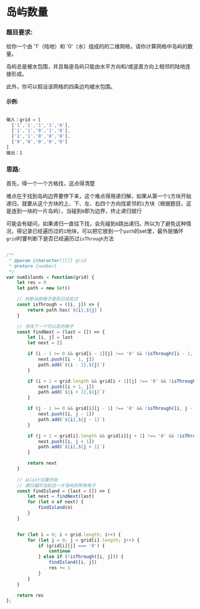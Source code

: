 # 岛屿数量  

### 题目要求:  

给你一个由 '1'（陆地）和 '0'（水）组成的的二维网格，请你计算网格中岛屿的数量。

岛屿总是被水包围，并且每座岛屿只能由水平方向和/或竖直方向上相邻的陆地连接形成。

此外，你可以假设该网格的四条边均被水包围。



#### 示例:  

```js  

输入：grid = [
  ['1','1','1','1','0'],
  ['1','1','0','1','0'],
  ['1','1','0','0','0'],
  ['0','0','0','0','0']
]
输出：1  

```  

### 思路:  

首先，得一个一个方格找，这点得清楚  

难点在于找到岛屿边界要停下来，这个难点得用递归解，如果从第一个`1`方块开始递归，就要从这个方块的上、下、左、右四个方向找紧邻的`1`方块（根据题目，这是连到一块的一片岛屿），当碰到`0`即为边界，终止递归就行  

可能会有疑问，如果递归一直往下找，会先碰到`0`跳出递归。所以为了避免这种情况，得记录已经遍历过的`1`地块，可以把它放到一个`path`的set里，最外层循环`grid`时要判断下是否已经遍历过`isThrough`方法

```js  

/**
 * @param {character[][]} grid
 * @return {number}
 */
var numIslands = function(grid) {
    let res = 0
    let path = new Set()

    // 判断当前格子是否已经走过
    const isThrough = ([i, j]) => {
        return path.has(`${i},${j}`)
    }

    // 寻找下一个可以走的格子
    const findNext = (last = []) => {
        let [i, j] = last
        let next = []

        if (i - 1 >= 0 && grid[i - 1][j] !== '0' && !isThrough([i - 1, j])) {
            next.push([i - 1, j])
            path.add(`${i - 1},${j}`)
        }

        if (i + 1 < grid.length && grid[i + 1][j] !== '0' && !isThrough([i + 1, j])) {
            next.push([i + 1, j])
            path.add(`${i + 1},${j}`)
        }

        if (j - 1 >= 0 && grid[i][j - 1] !== '0' && !isThrough([i, j - 1])) {
            next.push([i, j - 1])
            path.add(`${i},${j - 1}`)
        }

        if (j + 1 < grid[i].length && grid[i][j + 1] !== '0' && !isThrough([i, j + 1])) {
            next.push([i, j + 1])
            path.add(`${i},${j + 1}`)
        }

        return next
    }
    
    // 从last位置开始
    // 递归遍历当前这一片岛屿的所有格子
    const findIsland = (last = []) => {
        let next = findNext(last)
        for (let n of next) {
            findIsland(n)
        }
    }


    for (let i = 0; i < grid.length; i++) {
        for (let j = 0; j < grid[i].length; j++) {
            if (grid[i][j] === '0') {
                continue
            } else if (!isThrough([i, j])) {
                findIsland([i, j])
                res += 1
            }
        }
    }

    return res
};

```  
